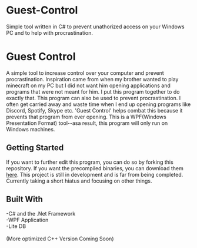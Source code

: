 # Guest-Control
Simple tool written in C# to prevent unathorized access on your Windows PC and to help with procrastination.
# Guest Control
 A simple tool to increase control over your computer and prevent procrastination. 
 Inspiration came from when my brother wanted to play minecraft on my PC but I did not want him opening applications and 
 programs that were not meant for him. I put this program together to do exactly that. This program can also be used to prevent 
 procrastination. I often get carried away and waste time when I end up opening programs like Discord, Spotify, Skype etc. 
 'Guest Control' helps combat this because it prevents that program from ever opening. This is a WPF(Windows Presentation 
 Format) tool--asa result, this program will only run on Windows machines.


 ## Getting Started
 If you want to further edit this program, you can do so by forking this repository. 
 If you want the precompiled binaries, you can download them [here](https://pages.github.com/). This project is still in development and is far from being completed. Currently taking a short hiatus and focusing on other things.

 ## Built With
 -C# and the .Net Framework <br/>
 -WPF Application<br/>
 -Lite DB
 <br/><br/>
 (More optimized C++ Version Coming Soon)
